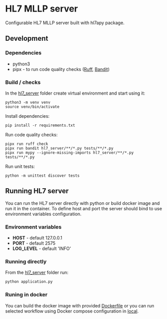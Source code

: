 # HL7 MLLP server

Configurable HL7 MLLP server built with hl7apy package.

## Development

### Dependencies

- python3
- pipx - to run code quality checks ([Ruff](https://github.com/astral-sh/ruff), [Bandit](https://github.com/PyCQA/bandit))

### Build / checks

In the [hl7_server](.) folder create virtual environment and start using it:
```
python3 -m venv venv
source venv/bin/activate
```

Install dependencies:
```
pip install -r requirements.txt
```

Run code quality checks:
```
pipx run ruff check
pipx run bandit hl7_server/**/*.py tests/**/*.py
pipx run mypy --ignore-missing-imports hl7_server/**/*.py tests/**/*.py
```

Run unit tests:
```
python -m unittest discover tests
```

## Running HL7 server

You can run the HL7 server directly with python or build docker image and run it in the container.
To define host and port the server should bind to use environment variables configuration.

### Environment variables

- **HOST** - default 127.0.0.1
- **PORT** - default 2575
- **LOG_LEVEL** - default 'INFO'

### Running directly

From the [hl7_server](.) folder run:
```sh
python application.py
```

### Runing in docker

You can build the docker image with provided [Dockerfile](./Dockerfile) or you can run selected workflow
using Docker compose configuration in [local](../local/README.md).
